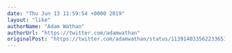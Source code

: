 ```yaml
---
date: "Thu Jun 13 11:59:54 +0000 2019"
layout: "like"
authorName: "Adam Wathan"
authorUrl: "https://twitter.com/adamwathan"
originalPost: "https://twitter.com/adamwathan/status/1139140335622336512"
---
```


